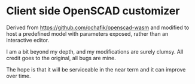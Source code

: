 # Client side OpenSCAD customizer

Derived from https://github.com/ochafik/openscad-wasm and modified to host a predefined model with parameters exposed, rather than an interactive editor.

I am a bit beyond my depth, and my modifications are surely clumsy.  All credit goes to the original, all bugs are mine.

The hope is that it will be serviceable in the near term and it can improve over time.
